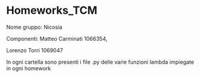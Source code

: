 # Homeworks_TCM
Nome gruppo: Nicosia

Componenti: Matteo Carminati 1066354, 

Lorenzo Torri 1069047

In ogni cartella sono presenti i file .py delle varie funzioni lambda impiegate in ogni homework
